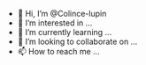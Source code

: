 - 👋 Hi, I’m @Colince-lupin
- 👀 I’m interested in ...
- 🌱 I’m currently learning ...
- 💞️ I’m looking to collaborate on ...
- 📫 How to reach me ...

<!---
Colince-lupin/Colince-lupin is a ✨ special ✨ repository because its `README.md` (this file) appears on your GitHub profile.
You can click the Preview link to take a look at your changes.
--->
